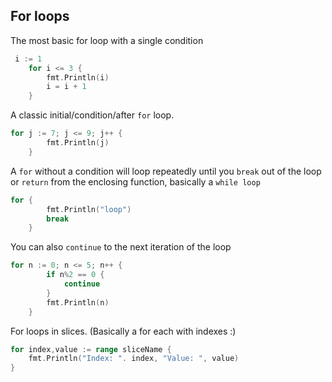 ## For loops

The most basic for loop with a single condition

```go
 i := 1
    for i <= 3 {
        fmt.Println(i)
        i = i + 1
    }
```

A classic initial/condition/after `for` loop.

```go
for j := 7; j <= 9; j++ {
        fmt.Println(j)
    }
```

A `for` without a condition will loop repeatedly until you `break` out of the loop or `return` from the enclosing function, basically a `while loop`

```go
for {
        fmt.Println("loop")
        break
    }
```

You can also `continue` to the next iteration of the loop

```go
for n := 0; n <= 5; n++ {
        if n%2 == 0 {
            continue
        }
        fmt.Println(n)
    }
```

For loops in slices. (Basically a for each with indexes :) 

```go
for index,value := range sliceName {
    fmt.Println("Index: ". index, "Value: ", value)
}
```
